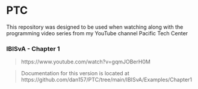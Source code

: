 # PTC
This repository was designed to be used when watching along with the programming video series from my YouTube channel Pacific Tech Center

<H3>IBISvA - Chapter 1</H3>
<blockquote>https://www.youtube.com/watch?v=gqmJOBerH0M</blockquote>
<blockquote>Documentation for this version is located at https://github.com/dan157/PTC/tree/main/IBISvA/Examples/Chapter1</blockquote>

